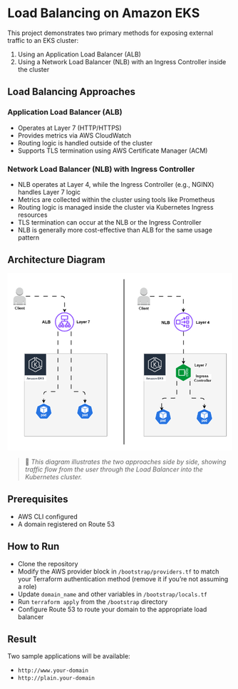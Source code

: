 # Load Balancing on Amazon EKS

This project demonstrates two primary methods for exposing external traffic to an EKS cluster:  
1. Using an Application Load Balancer (ALB)  
2. Using a Network Load Balancer (NLB) with an Ingress Controller inside the cluster

## Load Balancing Approaches

### Application Load Balancer (ALB)
- Operates at Layer 7 (HTTP/HTTPS)
- Provides metrics via AWS CloudWatch
- Routing logic is handled outside of the cluster
- Supports TLS termination using AWS Certificate Manager (ACM)

### Network Load Balancer (NLB) with Ingress Controller
- NLB operates at Layer 4, while the Ingress Controller (e.g., NGINX) handles Layer 7 logic
- Metrics are collected within the cluster using tools like Prometheus
- Routing logic is managed inside the cluster via Kubernetes Ingress resources
- TLS termination can occur at the NLB or the Ingress Controller
- NLB is generally more cost-effective than ALB for the same usage pattern

## Architecture Diagram

![EKS Load Balancing Architecture](assets/lb_diagram.png)

> 📌 *This diagram illustrates the two approaches side by side, showing traffic flow from the user through the Load Balancer into the Kubernetes cluster.*

## Prerequisites
- AWS CLI configured
- A domain registered on Route 53

## How to Run
- Clone the repository
- Modify the AWS provider block in `/bootstrap/providers.tf` to match your Terraform authentication method (remove it if you’re not assuming a role)
- Update `domain_name` and other variables in `/bootstrap/locals.tf`
- Run `terraform apply` from the `/bootstrap` directory
- Configure Route 53 to route your domain to the appropriate load balancer

## Result
Two sample applications will be available:
- `http://www.your-domain` 
- `http://plain.your-domain`